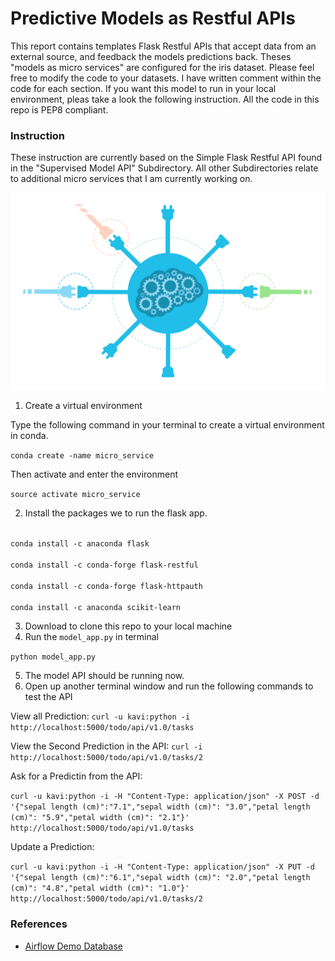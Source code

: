 # Predictive Models as Restful APIs

This report contains templates Flask Restful APIs that accept data from an external source, and feedback the models predictions back. Theses "models as  micro services" are configured for the iris dataset. Please feel free to modify the code to your datasets. I have written comment within the code for each section. If you want this model to run in your local environment, pleas take a look the following instruction. All the code in this repo is PEP8 compliant.



### Instruction

These instruction are currently based on the Simple Flask Restful API found in the "Supervised Model API" Subdirectory. All other Subdirectories relate to additional micro services that I am currently working on.


![img](./Images/template.png)


1. Create a virtual environment

Type the following command in your terminal to create a virtual environment in conda.

`conda create -name micro_service`

Then activate and enter the environment

`source activate micro_service`

2. Install the packages we to run the flask app.

<br>`conda install -c anaconda flask ` <br>
<br>`conda install -c conda-forge flask-restful ` <br>
<br>`conda install -c conda-forge flask-httpauth ` <br>
<br>`conda install -c anaconda scikit-learn ` <br>

3. Download to clone this repo to your local machine
4. Run the `model_app.py` in terminal

`python model_app.py`

5. The model API should be running now.
6. Open up another terminal window and run the following commands to test the API


View all Prediction: `curl -u kavi:python -i http://localhost:5000/todo/api/v1.0/tasks`

View the Second Prediction in the API:  `curl -i http://localhost:5000/todo/api/v1.0/tasks/2`

Ask for a Predictin from the API:

`curl -u kavi:python -i -H "Content-Type: application/json" -X POST -d '{"sepal length (cm)":"7.1","sepal width (cm)": "3.0","petal length (cm)": "5.9","petal width (cm)": "2.1"}' http://localhost:5000/todo/api/v1.0/tasks`

Update a Prediction:

 `curl -u kavi:python -i -H "Content-Type: application/json" -X PUT -d '{"sepal length (cm)":"6.1","sepal width (cm)": "2.0","petal length (cm)": "4.8","petal width (cm)": "1.0"}' http://localhost:5000/todo/api/v1.0/tasks/2`


### References

- [Airflow Demo Database](https://postgrespro.com/education/demodb)